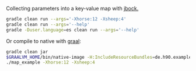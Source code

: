 Collecting parameters into a key-value map with [jbock.](https://github.com/h908714124/jbock)

````sh
gradle clean run --args='-Xhorse:12 -Xsheep:4'
gradle clean run --args='--help'
gradle -Duser.language=es clean run --args='--help'
````

Or compile to native with [graal](https://www.graalvm.org/):

````sh
gradle clean jar
$GRAALVM_HOME/bin/native-image -H:IncludeResourceBundles=de.h90.example.bundle.MyBundle -jar ./build/libs/jbock-map-example.jar map_example
./map_example -Xhorse:12 -Xsheep:4
````

